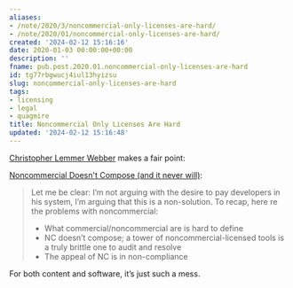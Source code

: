 ```yaml
---
aliases:
- /note/2020/3/noncommercial-only-licenses-are-hard/
- /note/2020/01/noncommercial-only-licenses-are-hard/
created: '2024-02-12 15:16:16'
date: 2020-01-03 00:00:00+00:00
description: ''
fname: pub.post.2020.01.noncommercial-only-licenses-are-hard
id: tg77rbgwucj4iul13hyizsu
slug: noncommercial-only-licenses-are-hard
tags:
- licensing
- legal
- quagmire
title: Noncommercial Only Licenses Are Hard
updated: '2024-02-12 15:16:48'
---
```


[Christopher Lemmer Webber](https://dustycloud.org) makes a fair point:

[Noncommercial Doesn't Compose (and it never will)](https://dustycloud.org/blog/noncommercial-doesnt-compose):

> Let me be clear: I’m not arguing with the desire to pay developers in his
> system, I’m arguing that this is a non-solution. To recap, here re the problems
> with noncommercial:
>
> - What commercial/noncommercial are is hard to define
> - NC doesn’t compose; a tower of noncommercial-licensed tools is a
>   truly brittle one to audit and resolve
> - The appeal of NC is in non-compliance

For both content and software, it’s just such a mess.